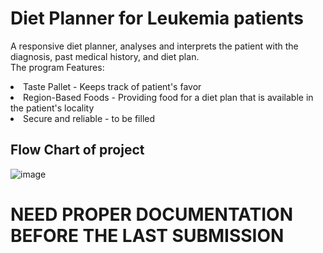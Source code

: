 # Diet Planner for Leukemia patients
A responsive diet planner, analyses and interprets the patient with the diagnosis, past medical history, and diet plan. 
<br>
The program Features:
<li>Taste Pallet - Keeps track of patient's favor <br>
<li>Region-Based Foods -  Providing food for a diet plan that is available in the patient's locality
<li>Secure and reliable - to be filled
  
## Flow Chart of project
![image](https://github.com/user-attachments/assets/19ae1add-2bf5-4a9d-a241-378edb479a38)

# NEED PROPER DOCUMENTATION BEFORE THE LAST SUBMISSION
